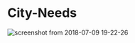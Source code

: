 # City-Needs
![screenshot from 2018-07-09 19-22-26](https://user-images.githubusercontent.com/37739705/42454912-70c7dca6-83ae-11e8-9de8-bad9f11dd464.png)


